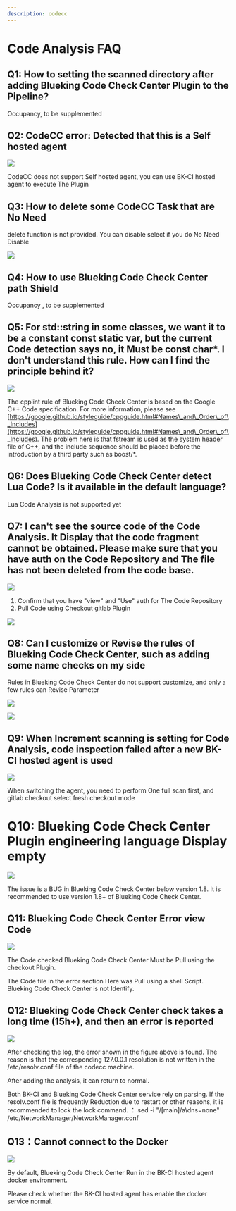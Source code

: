 ```yaml
---
description: codecc
---
```


 # Code Analysis FAQ 

 ## Q1: How to setting the scanned directory after adding Blueking Code Check Center Plugin to the Pipeline? 

 Occupancy, to be supplemented 

 ## Q2: CodeCC error: Detected that this is a Self hosted agent 

 ![](../../assets/WeComscreenshot_16393674859420.png) 

 CodeCC does not support Self hosted agent, you can use BK-CI hosted agent to execute The Plugin 

 ## Q3: How to delete some CodeCC Task that are No Need 


 delete function is not provided. You can disable select if you do No Need Disable 

 ![](../../assets/wecom-temp-86ae0a86fe2fc72292be8a99ea3aca3c.png) 

 ## Q4: How to use Blueking Code Check Center path Shield 

 Occupancy , to be supplemented 

 ## Q5: For std::string in some classes, we want it to be a constant const static var, but the current Code detection says no, it Must be const char\*.  I don't understand this rule. How can I find the principle behind it? 
![](../../assets/image-20220301101202-dqwHG.png)

 The cpplint rule of Blueking Code Check Center is based on the Google C++ Code specification. For more information, please see [https://google.github.io/styleguide/cppguide.html#Names\_and\_Order\_of\_Includes](https://google.github.io/styleguide/cppguide.html#Names\_and\_Order\_of\_Includes). The problem here is that fstream is used as the system header file of C++, and the include sequence should be placed before the introduction by a third party such as boost/\*. 

 ## Q6: Does Blueking Code Check Center detect Lua Code? Is it available in the default language? 

 Lua Code Analysis is not supported yet 

 ## Q7: I can't see the source code of the Code Analysis. It Display that the code fragment cannot be obtained. Please make sure that you have auth on the Code Repository and The file has not been deleted from the code base. 

 ![](../../assets/WeComscreenshot_162764646337.png) 

 1. Confirm that you have "view" and "Use" auth for The Code Repository 
 2. Pull Code using Checkout gitlab Plugin 

 ![](../../assets/wecom-temp-cf8119964a088f29ea8c6ab91207001b.png) 

 ## Q8: Can I customize or Revise the rules of Blueking Code Check Center, such as adding some name checks on my side 

 Rules in Blueking Code Check Center do not support customize, and only a few rules can Revise Parameter 

 ![](../../assets/wecom-temp-08d0c28a28b7da8ca0aa399a96834f15.png) 

 ![](../../assets/wecom-temp-54ddc1c54d449c261c04721f0cf403d2.png) 



 ## Q9: When Increment scanning is setting for Code Analysis, code inspection failed after a new BK-CI hosted agent is used 

 ![](../../assets/WeComscreenshot_16388456801202.png) 

 When switching the agent, you need to perform One full scan first, and gitlab checkout select fresh checkout mode 



 # Q10: Blueking Code Check Center Plugin engineering language Display empty 

 ![](../../assets/codecc_project_lang_error.png) 

 The issue is a BUG in Blueking Code Check Center below version 1.8.  It is recommended to use version 1.8+ of Blueking Code Check Center. 





 ## Q11: Blueking Code Check Center Error view Code 

 ![](../../assets/codecc_check_error.png) 

 The Code checked Blueking Code Check Center Must be Pull using the checkout Plugin. 

 The Code file in the error section Here was Pull using a shell Script.  Blueking Code Check Center is not Identify. 



 ## Q12: Blueking Code Check Center check takes a long time (15h+), and then an error is reported 

 ![](../../assets/codecc_post_error.png) 

After checking the log, the error shown in the figure above is found. The reason is that the corresponding 127.0.0.1 resolution is not written in the /etc/resolv.conf file of the codecc machine.

After adding the analysis, it can return to normal.



 Both BK-CI and Blueking Code Check Center service rely on parsing. If the resolv.conf file is frequently Reduction due to restart or other reasons, it is recommended to lock the lock command. ：
 sed -i "/\[main\]/a\dns=none" /etc/NetworkManager/NetworkManager.conf



## Q13：Cannot connect to the Docker

![](../../assets/codecc_docker_error.png)

 By default, Blueking Code Check Center Run in the BK-CI hosted agent docker environment. 

 Please check whether the BK-CI hosted agent has enable the docker service normal. 
